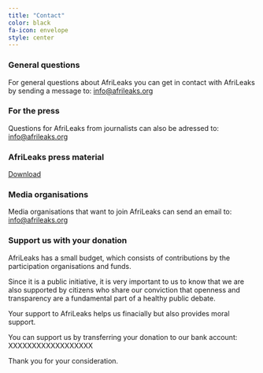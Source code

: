 ```yaml
---
title: "Contact"
color: black
fa-icon: envelope
style: center
---
```


### General questions
For general questions about AfriLeaks you can get in contact with AfriLeaks by sending a message to: [info@afrileaks.org](mailto:info@afrileaks.org)

### For the press
Questions for AfriLeaks from journalists can also be adressed to: [info@afrileaks.org](mailto:info@afrileaks.org)

### AfriLeaks press material
[Download](#)

### Media organisations
Media organisations that want to join AfriLeaks can send an email to: [info@afrileaks.org](mailto:info@afrileaks.org)

### Support us with your donation
AfriLeaks has a small budget, which consists of contributions by the participation organisations and funds.

Since it is a public initiative, it is very important to us to know that we are also supported by citizens who share our conviction that openness and transparency are a fundamental part of a healthy public debate.

Your support to AfriLeaks helps us finacially but also provides moral support.

You can support us by transferring your donation to our bank account: XXXXXXXXXXXXXXXXXX

Thank you for your consideration.
